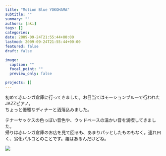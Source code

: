 ```yaml
---
title: "Motion Blue YOKOHAMA"
subtitle: ""
summary: ""
authors: [aki]
tags: []
categories: 
date: 2009-09-24T21:55:44+00:00
lastmod: 2009-09-24T21:55:44+00:00
featured: false
draft: false

image:
  caption: ""
  focal_point: ""
  preview_only: false

projects: []
---
```

初めて赤レンガ倉庫に行ってきました。お目当てはモーションブルーで行われたJAZZピアノ。  
ちょっと優雅なディナーと洒落込みました。

テナーサックスの色っぽい音色や、ウッドベースの温かい音を満喫してきました。  
帰りは赤レンガ倉庫のお店を見て回るも、あまりパッとしたものもなく。連れ曰く、劣化パルコとのことです。趣はあるんだけどね。

[![](http://chezou.files.wordpress.com/2009/09/l_1600_1200_ca074d00-f85d-4139-b129-5ed39958279b.jpeg)](http://chezou.files.wordpress.com/2009/09/l_1600_1200_ca074d00-f85d-4139-b129-5ed39958279b.jpeg)


